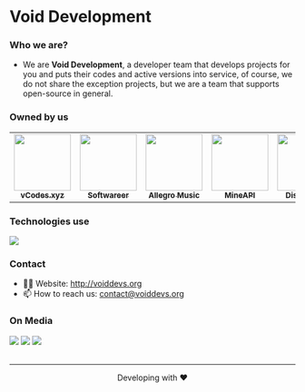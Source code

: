 # Void Development

### Who we are?
- We are **Void Development**, a developer team that develops projects for you and puts their codes and active versions into service, of course, we do not share the exception projects, but we are a team that supports open-source in general.

### Owned by us
<table>
   <tr>
      <td align="center"><a href="https://github.com/vcodes-xyz">
        <img src="https://github.com/vcodes-xyz.png?size=100" width="100px;" alt=""/>
        <br />
        <sub><b>vCodes.xyz</b></sub></a><br />
     </td>
     <td align="center"><a href="https://github.com/Softwareer">
        <img src="https://github.com/Softwareer.png?size=100" width="100px;" alt=""/>
        <br />
        <sub><b>Softwareer</b></sub></a><br />
     </td>
     <td align="center"><a href="https://github.com/HelloAllegro">
        <img src="https://github.com/HelloAllegro.png?size=100" width="100px;" alt=""/>
        <br />
        <sub><b>Allegro Music</b></sub></a><br />
     </td>
     <td align="center"><a href="https://github.com/AreMineAPI">
        <img src="https://github.com/AreMineAPI.png?size=100" width="100px;" alt=""/>
        <br />
        <sub><b>MineAPI</b></sub></a><br />
     </td>
     <td align="center"><a href="https://github.com/DiscordBio">
        <img src="https://github.com/DiscordBio.png?size=100" width="100px;" alt=""/>
        <br />
        <sub><b>DiscordBio</b></sub></a><br />
     </td>
     <td align="center"><a href="https://github.com/TeamDiscordlist">
        <img src="https://github.com/TeamDiscordlist.png?size=100" width="100px;" alt=""/>
        <br />
        <sub><b>Desion</b></sub></a><br />
     </td>
   </tr>
</table>

### Technologies use
   
<img 
src="https://skillicons.dev/icons?i=ts,js,java,cs,go,php,html,jquery,css,sass,bootstrap,tailwind,materialui,nodejs,express,graphql,sqlite,mysql,mongodb,prisma,firebase,webpack,react,nextjs,nestjs,gatsby,alpinejs,netlify,vercel,heroku&theme=dark"
/>
</div>

### Contact
- 👨‍💻 Website: http://voiddevs.org
- 📫 How to reach us: contact@voiddevs.org


### On Media
<div>
   <a href="https://instagram.com/VoidDevs"><img src="https://skillicons.dev/icons?i=instagram&theme=dark" /></a>
   <a href="https://twitter.com/@VoidDevs"><img src="https://skillicons.dev/icons?i=twitter&theme=dark" /></a>
   <a href="https://discord.gg/PFnafbxd5u"><img src="https://skillicons.dev/icons?i=discord&theme=dark" /></a>
</div>
<br />

---
<p align="center">Developing with ❤</p>
